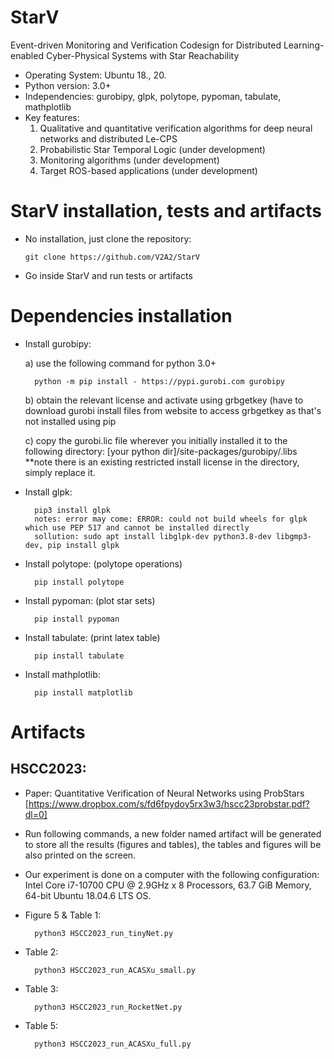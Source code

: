 # StarV
Event-driven Monitoring and Verification Codesign for Distributed Learning-enabled Cyber-Physical Systems with Star Reachability
 - Operating System: Ubuntu 18., 20.
 - Python version: 3.0+
 - Independencies: gurobipy, glpk, polytope, pypoman, tabulate, mathplotlib
 - Key features: 
    1) Qualitative and quantitative verification algorithms for deep neural networks and distributed Le-CPS 
    2) Probabilistic Star Temporal Logic (under development)
    3) Monitoring algorithms (under development)
    4) Target ROS-based applications (under development)
 
 
# StarV installation, tests and artifacts

  - No installation, just clone the repository:
  
        git clone https://github.com/V2A2/StarV
        
  - Go inside StarV and run tests or artifacts
 
# Dependencies installation
 
- Install gurobipy: 
  
    a) use the following command for python 3.0+
  
        python -m pip install - https://pypi.gurobi.com gurobipy
    
    b) obtain the relevant license and activate using grbgetkey (have to download gurobi install files from website to access    grbgetkey as that's not installed using pip
    
    c) copy the gurobi.lic file wherever you initially installed it to the following directory: [your python dir]/site-packages/gurobipy/.libs **note there is an existing restricted install license in the directory, simply replace it.
    
- Install glpk: 
   
        pip3 install glpk
        notes: error may come: ERROR: could not build wheels for glpk which use PEP 517 and cannot be installed directly
        sollution: sudo apt install libglpk-dev python3.8-dev libgmp3-dev, pip install glpk
   
- Install polytope: (polytope operations)
        
        pip install polytope
   
- Install pypoman: (plot star sets) 
   
        pip install pypoman 
     
- Install tabulate: (print latex table)

        pip install tabulate
        
- Install mathplotlib: 

        pip install matplotlib
        
        
        
# Artifacts 

## HSCC2023: 

- Paper: Quantitative Verification of Neural Networks using ProbStars [https://www.dropbox.com/s/fd6fpydoy5rx3w3/hscc23probstar.pdf?dl=0]

- Run following commands, a new folder named artifact will be generated to store all the results (figures and tables), the tables and figures will be also printed on the screen. 

- Our experiment is done on a computer with the following configuration: Intel Core i7-10700 CPU @ 2.9GHz x 8 Processors, 63.7 GiB Memory, 64-bit Ubuntu 18.04.6 LTS OS. 

- Figure 5 & Table 1:
   
        python3 HSCC2023_run_tinyNet.py
        
- Table 2: 

        python3 HSCC2023_run_ACASXu_small.py
        
- Table 3: 
      
        python3 HSCC2023_run_RocketNet.py
        
- Table 5:

        python3 HSCC2023_run_ACASXu_full.py
